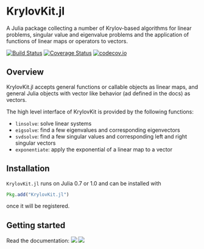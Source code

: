 # KrylovKit.jl

A Julia package collecting a number of Krylov-based algorithms for linear problems, singular
value and eigenvalue problems and the application of functions of linear maps or operators
to vectors.

[![Build Status](https://travis-ci.org/Jutho/KrylovKit.jl.svg?branch=master)](https://travis-ci.org/jutho/KrylovKit.jl)
[![Coverage Status](https://coveralls.io/repos/github/Jutho/KrylovKit.jl/badge.svg?branch=master)](https://coveralls.io/github/Jutho/KrylovKit.jl?branch=master)
[![codecov.io](http://codecov.io/github/Jutho/KrylovKit.jl/coverage.svg?branch=master)](http://codecov.io/github/jutho/KrylovKit.jl?branch=master)

## Overview
KrylovKit.jl accepts general functions or callable objects as linear maps, and general Julia
objects with vector like behavior (ad defined in the docs) as vectors.

The high level interface of KrylovKit is provided by the following functions:
*   `linsolve`: solve linear systems
*   `eigsolve`: find a few eigenvalues and corresponding eigenvectors
*   `svdsolve`: find a few singular values and corresponding left and right singular vectors
*   `exponentiate`: apply the exponential of a linear map to a vector

## Installation
`KrylovKit.jl` runs on Julia 0.7 or 1.0 and can be installed with
```julia
Pkg.add("KrylovKit.jl")
```
once it will be registered.

## Getting started

Read the documentation:
[![](https://img.shields.io/badge/docs-stable-blue.svg)](https://Jutho.github.io/KrylovKit.jl/stable)
[![](https://img.shields.io/badge/docs-latest-blue.svg)](https://Jutho.github.io/KrylovKit.jl/latest)
